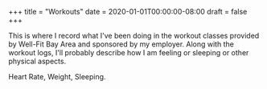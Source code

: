 +++
title = "Workouts"
date = 2020-01-01T00:00:00-08:00
draft = false
+++

This is where I record what I've been doing in the workout classes
provided by Well-Fit Bay Area and sponsored by my employer. Along with
the workout logs, I'll probably describe how I am feeling or sleeping
or other physical aspects.

Heart Rate, Weight, Sleeping.